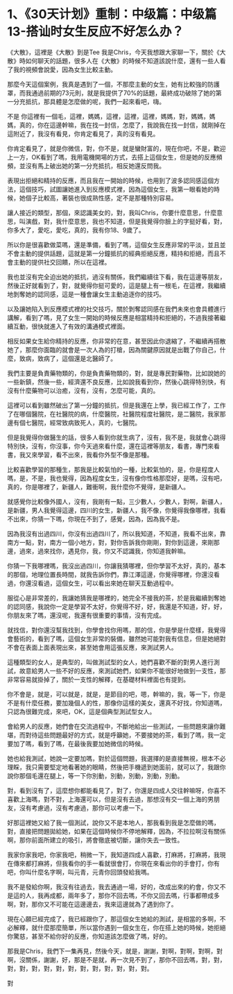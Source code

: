 # 1、《30天计划》重制：中级篇：中级篇13-搭讪时女生反应不好怎么办？

《大散》，這裡是《大散》到是Tee 我是Chris，今天我想跟大家聊一下，關於《大散》時如何聊天的話題，很多人在《大散》的時候不知道該說什麼，還有一些人看了我的視頻會說愛，因為女生比較主動。

那麼今天這個案例，我真是遇到了一個，不那麼主動的女生，她有比較強的防護罩，而我通過前期的73元則，就是我提供了70%的話題，最終成功破除了她的第一分充抵抗，那具體是怎麼做的呢，我們一起來看吧，嗨。

不是 你這裡有一個毛，這裡，媽媽，這裡，這裡，這裡，媽媽，對，媽媽，媽媽，真的，你在這邊幹嘛，我在找一封信，怎麼了，我說我在找一封信，就剛掉在這附近了，我沒有看見，你肯定看見了，真的沒有看見。

你肯定看見了，就是你微信，對，你不是，就是蠻財富的，現在你吧，不是，歡迎上一方，OK看到了嗎，我用電機開場的方式，去搭上這個女生，但是她的反應頻頻，並沒有馬上破出她的第一分充抵抗，相反她還反問我。

表現出拒絕和精持的反應，而且我在一開始的時候，也用到了波多認同感這個方法，這個技巧，試圖讓她進入到反應模式裡，因為這個女生，我第一眼看她的時候，她個子比較高，著裝也很成熟性感，定不是那種特別容易。

讓人接近的類型，那個，來認識美女的，對，我叫Chris，你要什麼意思，什麼意思，叫演戲，對，我什麼意思，我也不知道，但是我覺得你臉上的字挺好看，對，你多大了，愛吃，愛吃，真的，我有你18、9歲了。

所以你是很喜歡做菜嗎，還是準備，看到了嗎，這個女生反應非常的平淡，並且並不會主動的提供話題，這就是第一分鐘抵抗的經典拒絕反應，精持和拒絕，而且不會主動的提供社交回饋，所以在這裡。

我也並沒有完全迫出她的抵抗，過沒有關係，我們繼續往下看，我在這邊等朋友，然後正好就看到了，對，就覺得你挺可愛的，這是腿上有一根毛，在這裡，我繼續地剝奪她的認同感，這是一種會讓女生主動追逐你的技巧。

以及讓她陷入到反應模式裡的社交技巧，關於剝奪認同感在我們未來也會具體進行講解，看到了嗎，見了女生一開始的時候反應是相當精持和拒絕的，不過我接著繼續互動，很快就進入了有效的溝通模式裡面。

相反如果女生給你精持的反應，你非常的在意，甚至因此你退縮了，不繼續再搭散她了，那麼你面臨的就會是一次人為的打槍，因為關鍵原因就是出戰了你自己，什麼，致病，致病了，這個還是北醫師了。

我們主要是負責藥物類的，你是負責藥物類的，對，就是專民對藥物，比如說她的一些新鎮，然後一些，經濟還不良反應，比如說我看到你，然後心跳得特別快，有沒有什麼藥物可以治癒，沒有，沒有，怎麼可能，真的。

這裡可以看到雖然破出了第一分鐘的抵抗，但是我還在上學，我已經工作了，工作了在哪個醫院，在社醫院的病，什麼醫院，社醫院程度社醫院，是二醫院，我家那邊有個七醫院，經常致病致死人，真的，七醫院。

但是我覺得你做醫生的話，很多人看到你就生病了，沒有，我不是，我就會心跳得特別快，沒有，你沒事，你今天過來看什麼，還在這裡等朋友，看書，專門來看書，我又來學習，看不出來，我看你外型不像是那種。

比較喜歡學習的那種生，那我是比較氣怕的一種，比較氣怕的，是，你是程度人嗎，是，不是，我也覺得，因為程度女生，沒有像你性格那麼好，是嗎，沒有吧，真的，你是哪裡了，新疆人，難衝啊，我什麼你不覺得，是新疆人。

就感覺你比較像外國人，沒有，我剛有一點，三少數人，少數人，對啊，新疆人，是新疆，男人我覺得這邊，四川的女生，新疆人，我不像，你覺得我像哪裡，我看不出來，你猜一下嗎，你現在不到了，感覺，因為，因為我不是。

因為我沒有出過四川，你沒有出過四川了，所以我知道，不知道，我看不出來，靠南方一點，對，南方一個小地方，對，對你告訴我你剛剛，對你到這邊，來剛那邊，過來，過來找你，遇見你，我，你又不認識我，你知道我幹嘛。

你猜一下我哪裡嗎，我沒出過四川，你讓我猜哪裡，但你學習不太好，真的，基本的那個，地理位置長時間，就我告訴你們，靠江澤這邊，你覺得哪裡，你還沒看過，你還沒看過，這個女生，可以看出來她在聊天互動過程中。

服從心是非常差的，我讓她猜我是哪裡的，她完全不接我的茶，於是我繼續剝奪她的認同感，我說你一定是學習不太好，你覺得不好，好，我還是不知道，好，好，你朋友來了嗎，還沒呢，我還有很重要的事情，沒有完成。

就找信，對你還沒幫我找到，你學會找你用嗎，那的信，你是學是什麼樣，我覺得會藝術的，看到了嗎，這個女生非常的裝備，雖然她可能對我有信息，但是她絕對不會在表面上面表現出來，甚至她會用這張反應，來測試男人。

這種類型的女人，是典型的，叫做測試型的女人，她們喜歡不斷的對男人進行測試，故意給男人一些不好的反應，來測試她們，如果你不能很好地做到一支性，那非常容易就掛掉了，關於一支性的解釋，在基礎材料裡面也有提到。

你不會是，就是，可以就是，就是，是節目的吧，嗯，幹嘛的，我，等一下，你是不是有什麼任務，要加幾個人的性，那像你這樣的美女，還真不好找，你知道嗎，只認為很難完成，來吧，OK，這是個典型測試型女人。

會給男人的反應，她們會在交流過程中，不斷地給出一些測試，一些問題來讓你難堪，而對待這些問題最好的方式，就是呼籲她，不要接她的茶，看到了嗎，我一定要加了嗎，看到了嗎，在最後我要加她微信的時候。

她也給我測試，她說一定要加嗎，對於這個問題，我選擇的是直接無視，根本不必理睬，我只需要堅定地看著她的眼睛，然後把手機遞到她面前，就可以了，我跟你說你那個毛還在腿上，等一下你別動，別動，別動，別動，別動。

對，看到沒有了，這麼想你都能看見了，對了，你還是四成人交往幹嘛呀，你喜不喜歡上海嗎，對不對，上海還可以，但是沒有去過，那想沒有交一個上海的男朋友，沒有考慮過，沒有考慮過，那你可以考慮一下。

好那這裡她又給了我一個測試，說你又不是本地人，那我看到我是怎麼做的嗎，對，直接把問題拋給她，如果在這個時候你不停地解釋，因為，不拉拉啊沒有關係啊，那你前面所建立的吸引，將會徹底被切斷，讓你失去一致性。

我家你家我吧，你家我吧，稍微一下，我知道四成人喜歡，打麻將，打麻將，我現在傳來都打麻將，但我看你的手一看就很會打，你現在來看出你的手會打，你有吧，你叫什麼名字啊，叫元青，元青你回頭發給我嗎。

我不是發給你啊，我沒有往過去，我去通過一場，好的，改成出來的約會，你又不是這的人，我再成都，兩年多了，那你不回去嗎，不你又回去嗎，行事都帶成多啊，對，那你又不可能在這邊邊去，我來這邊就為了遇到你了。

現在心願已經完成了，我已經跟你了，那這個女生她給的測試，是相當的多啊，不必解釋，就什麼那麼簡單，所以當你遇到一個女生在，你在搭上她的時候，她拒絕你驚慈，甚至不給你好的反應，你知道該怎麼做了嗎，好的。

那我是Chris，我們下一集再見，然後今天，就是，謝謝，對啊，對啊，對啊，對啊，沒關係，謝謝，好，那是不是就，再一次見不到了，那你不回去嗎，對，對，對，對，對，對，對，對，對，對，對，對，對，對。

對